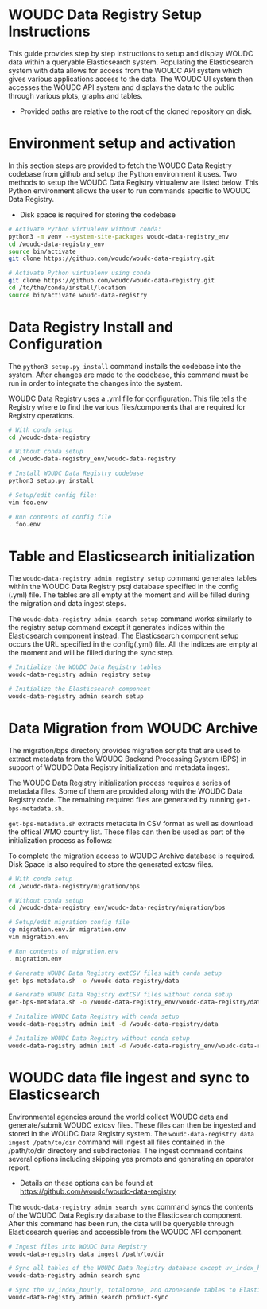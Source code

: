 # WOUDC Data Registry Setup Instructions

This guide provides step by step instructions to setup and display WOUDC data
within a queryable Elasticsearch system. Populating the Elasticsearch system with
data allows for access from the WOUDC API system which gives various applications
access to the data. The WOUDC UI system then accesses  the WOUDC API system
and displays the data to the public through various plots, graphs and tables.

* Provided paths are relative to the root of the cloned repository on disk.

# Environment setup and activation
In this section steps are provided to fetch the WOUDC Data Registry codebase from
github and setup the Python environment it uses. Two methods to setup the
WOUDC Data Registry virtualenv are listed below. This Python environment
allows the user to run commands specific to WOUDC Data Registry.

* Disk space is required for storing the codebase
```bash
# Activate Python virtualenv without conda:
python3 -m venv --system-site-packages woudc-data-registry_env
cd /woudc-data-registry_env
source bin/activate
git clone https://github.com/woudc/woudc-data-registry.git

# Activate Python virtualenv using conda
git clone https://github.com/woudc/woudc-data-registry.git
cd /to/the/conda/install/location
source bin/activate woudc-data-registry
```

# Data Registry Install and Configuration
The `python3 setup.py install` command installs the codebase into the
system. After changes are made to the codebase, this command must be
run in order to integrate the changes into the system.

WOUDC Data Registry uses a .yml file for configuration. This file
tells the Registry where to find the various files/components that
are required for Registry operations.

```bash
# With conda setup
cd /woudc-data-registry

# Without conda setup
cd /woudc-data-registry_env/woudc-data-registry

# Install WOUDC Data Registry codebase
python3 setup.py install

# Setup/edit config file:
vim foo.env

# Run contents of config file
. foo.env
```

# Table and Elasticsearch initialization
The `woudc-data-registry admin registry setup` command generates tables within the WOUDC Data Registry
psql database specified in the config (.yml) file. The tables are all empty
at the moment and will be filled during the migration and data ingest steps.

The `woudc-data-registry admin search setup` command works similarly to the registry setup
command except it generates indices within the Elasticsearch component instead.
The Elasticsearch component setup occurs the URL specified in the config(.yml) file.
All the indices are empty at the moment and will be filled during the sync step.

```bash
# Initialize the WOUDC Data Registry tables
woudc-data-registry admin registry setup

# Initialize the Elasticsearch component
woudc-data-registry admin search setup
```

# Data Migration from WOUDC Archive
The migration/bps directory provides migration scripts that are used to extract
metadata from the WOUDC Backend Processing System (BPS) in support of
WOUDC Data Registry initialization and metadata ingest.

The WOUDC Data Registry initialization process requires a series of metadata
files. Some of them are provided along with the WOUDC Data Registry code.
The remaining required files are generated by running `get-bps-metadata.sh`.

`get-bps-metadata.sh` extracts metadata in CSV format as well as download
the offical WMO country list.  These files can then be used as part of the
initialization process as follows:

To complete the migration access to WOUDC Archive database is required. Disk Space
is also required to store the generated extcsv files.

```bash
# With conda setup
cd /woudc-data-registry/migration/bps

# Without conda setup
cd /woudc-data-registry_env/woudc-data-registry/migration/bps

# Setup/edit migration config file
cp migration.env.in migration.env
vim migration.env

# Run contents of migration.env
. migration.env

# Generate WOUDC Data Registry extCSV files with conda setup
get-bps-metadata.sh -o /woudc-data-registry/data

# Generate WOUDC Data Registry extCSV files without conda setup
get-bps-metadata.sh -o /woudc-data-registry_env/woudc-data-registry/data

# Initalize WOUDC Data Registry with conda setup
woudc-data-registry admin init -d /woudc-data-registry/data

# Initalize WOUDC Data Registry without conda setup
woudc-data-registry admin init -d /woudc-data-registry_env/woudc-data-registry/data
```

# WOUDC data file ingest and sync to Elasticsearch
Environmental agencies around the world collect WOUDC data and generate/submit WOUDC extcsv files.
These files can then be ingested and stored in the WOUDC Data Registry system. The
`woudc-data-registry data ingest /path/to/dir` command will ingest all files contained in the
/path/to/dir directory and subdirectories. The ingest command contains several options including
skipping yes prompts and generating an operator report.

* Details on these options can be found at https://github.com/woudc/woudc-data-registry

The `woudc-data-registry admin search sync` command syncs the contents of the WOUDC Data
Registry database to the Elasticsearch component. After this command has been run, the data will be
queryable through Elasticsearch queries and accessible from the WOUDC API component.

```bash
# Ingest files into WOUDC Data Registry
woudc-data-registry data ingest /path/to/dir

# Sync all tables of the WOUDC Data Registry database except uv_index_hourly, totalozone and ozonesonde to Elasticsearch
woudc-data-registry admin search sync

# Sync the uv_index_hourly, totalozone, and ozonesonde tables to Elasticsearch
woudc-data-registry admin search product-sync
```
